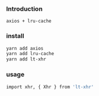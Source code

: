 ### Introduction

```text
axios + lru-cache
```


### install
```bash
yarn add axios 
yarn add lru-cache 
yarn add lt-xhr
```


### usage
```bash
import xhr, { Xhr } from 'lt-xhr'
```